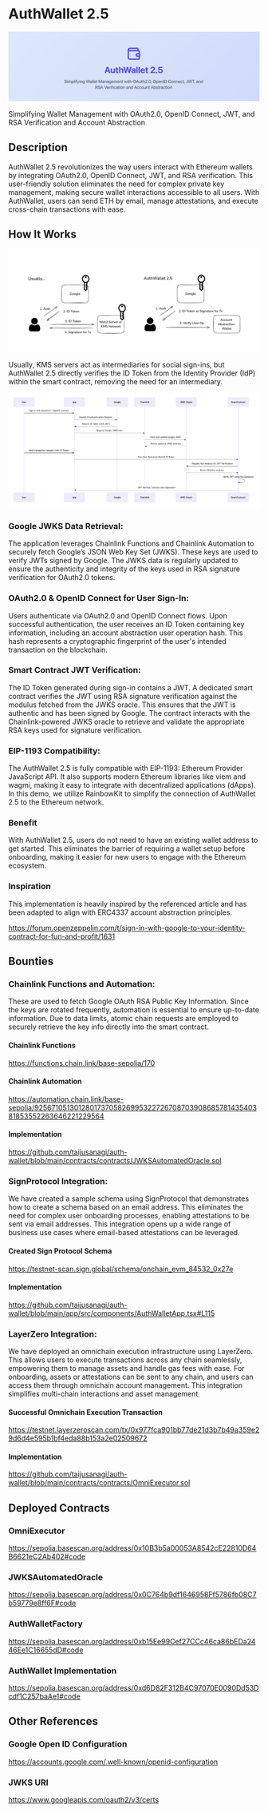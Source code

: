 # AuthWallet 2.5

![top](./app/public/top.png)

Simplifying Wallet Management with OAuth2.0, OpenID Connect, JWT, and RSA Verification and Account Abstraction

## Description

AuthWallet 2.5 revolutionizes the way users interact with Ethereum wallets by integrating OAuth2.0, OpenID Connect, JWT, and RSA verification. This user-friendly solution eliminates the need for complex private key management, making secure wallet interactions accessible to all users. With AuthWallet, users can send ETH by email, manage attestations, and execute cross-chain transactions with ease.

## How It Works

![key-concept](./app/public/key-concept.png)

Usually, KMS servers act as intermediaries for social sign-ins, but AuthWallet 2.5 directly verifies the ID Token from the Identity Provider (IdP) within the smart contract, removing the need for an intermediary.

![how-it-works](./app/public/how-it-works.png)

### Google JWKS Data Retrieval:

The application leverages Chainlink Functions and Chainlink Automation to securely fetch Google’s JSON Web Key Set (JWKS). These keys are used to verify JWTs signed by Google. The JWKS data is regularly updated to ensure the authenticity and integrity of the keys used in RSA signature verification for OAuth2.0 tokens.

### OAuth2.0 & OpenID Connect for User Sign-In:

Users authenticate via OAuth2.0 and OpenID Connect flows. Upon successful authentication, the user receives an ID Token containing key information, including an account abstraction user operation hash. This hash represents a cryptographic fingerprint of the user's intended transaction on the blockchain.

### Smart Contract JWT Verification:

The ID Token generated during sign-in contains a JWT. A dedicated smart contract verifies the JWT using RSA signature verification against the modulus fetched from the JWKS oracle. This ensures that the JWT is authentic and has been signed by Google. The contract interacts with the Chainlink-powered JWKS oracle to retrieve and validate the appropriate RSA keys used for signature verification.

### EIP-1193 Compatibility:

The AuthWallet 2.5 is fully compatible with EIP-1193: Ethereum Provider JavaScript API. It also supports modern Ethereum libraries like viem and wagmi, making it easy to integrate with decentralized applications (dApps). In this demo, we utilize RainbowKit to simplify the connection of AuthWallet 2.5 to the Ethereum network.

### Benefit

With AuthWallet 2.5, users do not need to have an existing wallet address to get started. This eliminates the barrier of requiring a wallet setup before onboarding, making it easier for new users to engage with the Ethereum ecosystem.

### Inspiration

This implementation is heavily inspired by the referenced article and has been adapted to align with ERC4337 account abstraction principles.

https://forum.openzeppelin.com/t/sign-in-with-google-to-your-identity-contract-for-fun-and-profit/1631

## Bounties

### Chainlink Functions and Automation:

These are used to fetch Google OAuth RSA Public Key Information. Since the keys are rotated frequently, automation is essential to ensure up-to-date information. Due to data limits, atomic chain requests are employed to securely retrieve the key info directly into the smart contract.

#### Chainlink Functions

https://functions.chain.link/base-sepolia/170

#### Chainlink Automation

https://automation.chain.link/base-sepolia/92567105130128017370582699532272670870390868578143540381853552263646221229564

#### Implementation

https://github.com/taijusanagi/auth-wallet/blob/main/contracts/contracts/JWKSAutomatedOracle.sol

### SignProtocol Integration:

We have created a sample schema using SignProtocol that demonstrates how to create a schema based on an email address. This eliminates the need for complex user onboarding processes, enabling attestations to be sent via email addresses. This integration opens up a wide range of business use cases where email-based attestations can be leveraged.

#### Created Sign Protocol Schema

https://testnet-scan.sign.global/schema/onchain_evm_84532_0x27e

#### Implementation

https://github.com/taijusanagi/auth-wallet/blob/main/app/src/components/AuthWalletApp.tsx#L115

### LayerZero Integration:

We have deployed an omnichain execution infrastructure using LayerZero. This allows users to execute transactions across any chain seamlessly, empowering them to manage assets and handle gas fees with ease. For onboarding, assets or attestations can be sent to any chain, and users can access them through omnichain account management. This integration simplifies multi-chain interactions and asset management.

#### Successful Omnichain Execution Transaction

https://testnet.layerzeroscan.com/tx/0x977fca901bb77de21d3b7b49a359e29d6d4e595b1bf4eda88b153a2e02509672

#### Implementation

https://github.com/taijusanagi/auth-wallet/blob/main/contracts/contracts/OmniExecutor.sol

## Deployed Contracts

### OmniExecutor

https://sepolia.basescan.org/address/0x10B3b5a00053A8542cE22810D64B6621eC2Ab402#code

### JWKSAutomatedOracle

https://sepolia.basescan.org/address/0x0C764b9df1646958Ff5786fb08C7b59779e8ff6F#code

### AuthWalletFactory

https://sepolia.basescan.org/address/0xb15Ee99Cef27CCc46ca86bEDa2446Ee1C16655dD#code

### AuthWallet Implementation

https://sepolia.basescan.org/address/0xd6D82F312B4C97070E0090Dd53Dcdf1C257baAe1#code

## Other References

### Google Open ID Configuration

https://accounts.google.com/.well-known/openid-configuration

### JWKS URI

https://www.googleapis.com/oauth2/v3/certs
